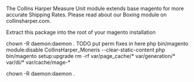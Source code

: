 The Collins Harper Measure Unit module extends base magento for more accurate Shipping Rates.
Please read about our Boxing module on collinsharper.com.


Extract this package into the root of your magento installation

 chown -R daemon:daemon .
 TODO  put perm fixes in here
 php bin/magento module:disable CollinsHarper_Moneris --clear-static-content
  php bin/magento setup:upgrade
 rm -rf var/page_cache/* var/generation/* var/di/* var/cache/mage-* 

 
  chown -R daemon:daemon .